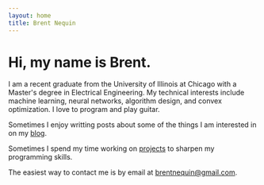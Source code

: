 ```yaml
---
layout: home
title: Brent Nequin
---
```


# Hi, my name is Brent.

I am a recent graduate from the University of Illinois at Chicago with a Master's degree in Electrical Engineering. My technical interests include machine learning, neural networks, algorithm design, and convex optimization. I love to program and play guitar.

Sometimes I enjoy writting posts about some of the things I am interested in on my [blog](http://blog.brentnequin.com).

Sometimes I spend my time working on [projects](http://brentnequin.com/projects/) to sharpen my programming skills.

The easiest way to contact me is by email at <brentnequin@gmail.com>.
